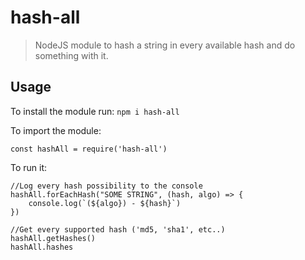 # hash-all
> NodeJS module to hash a string in every available hash and do something with it.

## Usage
To install the module run:
``npm i hash-all``

To import the module:

    const hashAll = require('hash-all')
    
To run it:
    
    //Log every hash possibility to the console
    hashAll.forEachHash("SOME STRING", (hash, algo) => {
        console.log(`(${algo}) - ${hash}`)
    })
    
    //Get every supported hash ('md5, 'sha1', etc..)
    hashAll.getHashes()
    hashAll.hashes